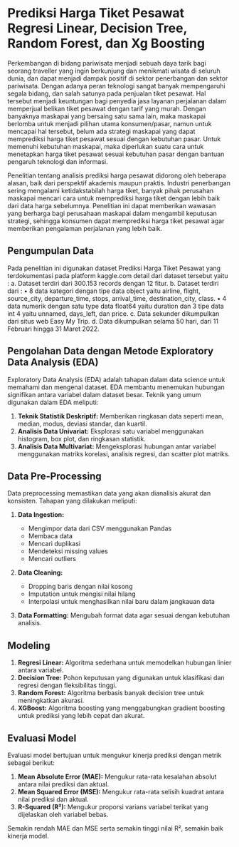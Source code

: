 # Prediksi Harga Tiket Pesawat Regresi Linear, Decision Tree, Random Forest, dan Xg Boosting 

Perkembangan    di    bidang    pariwisata menjadi sebuah daya tarik bagi seorang traveller yang  ingin  berkunjung  dan  menikmati wisata  di seluruh dunia, dan dapat menjadi dampak positif di  sektor  penerbangan  dan  sektor  pariwisata. Dengan  adanya  peran  teknologi  sangat  banyak mempengaruhi segala bidang, dan salah satunya pada   penjualan   tiket   pesawat. Hal   tersebut menjadi  keuntungan bagi  penyedia  jasa  layanan perjalanan     dalam     memperjual belikan     tiket pesawat   dengan   tarif   yang   murah.   Dengan banyaknya  maskapai  yang  bersaing  satu  sama lain,  maka  maskapai  berlomba  untuk  menjadi pilihan   utama   konsumen/pasar,   namun   untuk mencapai   hal   tersebut,   belum   ada   strategi maskapai  yang  dapat  memprediksi  harga  tiket pesawat  sesuai  dengan  kebutuhan  pasar.  Untuk memenuhi kebutuhan maskapai, maka diperlukan  suatu  cara  untuk  menetapkan  harga tiket  pesawat  sesuai  kebutuhan  pasar  dengan bantuan pengaruh teknologi dan informasi. 

Penelitian tentang analisis prediksi harga pesawat didorong oleh beberapa alasan, baik dari perspektif akademis maupun praktis. Industri penerbangan sering mengalami ketidakstabilah harga tiket, banyak pihak perusahan maskapai mencari cara untuk memprediksi harga tiket dengan lebih baik dari data harga sebelumnya. Penelitian ini dapat memberikan wawasan yang berharga bagi perusahaan maskapai dalam mengambil keputusan strategi, sehingga konsumen dapat memprediksi harga tiket pesawat agar memberikan pengalaman perjalanan yang lebih baik. 


## Pengumpulan Data
Pada penelitian ini digunakan dataset Prediksi Harga Tiket Pesawat yang terdokumentasi pada platform kaggle.com detail dari dataset tersebut yaitu : 
a.	Dataset terdiri dari 300.153 records dengan 12 fitur.
b.	Dataset terdiri dari :
•	8 data kategori dengan tipe data object yaitu airline, flight, source_city, departure_time, stops, arrival_time, destination_city, class.
•	4 data numerik dengan satu type data float64 yaitu duration dan 3 tipe data int 4 yaitu unnamed, days_left, dan price.
c.	Data sekunder dikumpulkan dari situs web Easy My Trip. 
d.	Data dikumpulkan selama 50 hari, dari 11 Februari hingga 31 Maret 2022.

## Pengolahan Data dengan Metode Exploratory Data Analysis (EDA)
Exploratory Data Analysis (EDA) adalah tahapan dalam data science untuk memahami dan mengenal dataset. EDA membantu menemukan hubungan signifikan antara variabel dalam dataset besar. Teknik yang umum digunakan dalam EDA meliputi:
1. **Teknik Statistik Deskriptif:** Memberikan ringkasan data seperti mean, median, modus, deviasi standar, dan kuartil.
2. **Analisis Data Univariat:** Eksplorasi satu variabel menggunakan histogram, box plot, dan ringkasan statistik.
3. **Analisis Data Multivariat:** Mengeksplorasi hubungan antar variabel menggunakan matriks korelasi, analisis regresi, dan scatter plot matriks.

## Data Pre-Processing
Data preprocessing memastikan data yang akan dianalisis akurat dan konsisten. Tahapan yang dilakukan meliputi:
1. **Data Ingestion:**
   - Mengimpor data dari CSV menggunakan Pandas
   - Membaca data
   - Mencari duplikasi
   - Mendeteksi missing values
   - Mencari outliers

2. **Data Cleaning:**
   - Dropping baris dengan nilai kosong
   - Imputation untuk mengisi nilai hilang
   - Interpolasi untuk menghasilkan nilai baru dalam jangkauan data

3. **Data Formatting:** Mengubah format data agar sesuai dengan kebutuhan analisis.

## Modeling
1. **Regresi Linear:** Algoritma sederhana untuk memodelkan hubungan linier antara variabel.
2. **Decision Tree:** Pohon keputusan yang digunakan untuk klasifikasi dan regresi dengan fleksibilitas tinggi.
3. **Random Forest:** Algoritma berbasis banyak decision tree untuk meningkatkan akurasi.
4. **XGBoost:** Algoritma boosting yang menggabungkan gradient boosting untuk prediksi yang lebih cepat dan akurat.

## Evaluasi Model
Evaluasi model bertujuan untuk mengukur kinerja prediksi dengan metrik sebagai berikut:
1. **Mean Absolute Error (MAE):** Mengukur rata-rata kesalahan absolut antara nilai prediksi dan aktual.
2. **Mean Squared Error (MSE):** Mengukur rata-rata selisih kuadrat antara nilai prediksi dan aktual.
3. **R-Squared (R²):** Mengukur proporsi varians variabel terikat yang dijelaskan oleh variabel bebas.

Semakin rendah MAE dan MSE serta semakin tinggi nilai R², semakin baik kinerja model.

